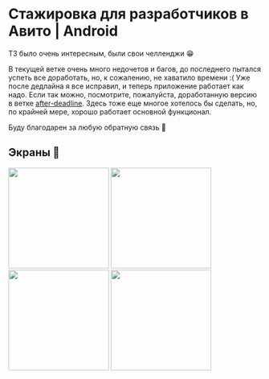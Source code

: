 # Стажировка для разработчиков в Авито | Android
ТЗ было очень интересным, были свои челленджи 😁 <br/>

В текущей ветке очень много недочетов и багов, до последнего пытался успеть все доработать, но, к сожалению, не хаватило времени :( Уже после дедлайна я все исправил, и теперь приложение работает как надо. Если так можно, посмотрите, пожалуйста, доработанную версию в ветке [after-deadline](https://github.com/Tvinkvinter/AvitoTest/tree/after-deadline). 
Здесь тоже еще многое хотелось бы сделать, но, по крайней мере, хорошо работает основной функционал.<br/>

Буду благодарен за любую обратную связь 🙏
  
## Экраны 📱
<img src="https://github.com/user-attachments/assets/991f6fb7-db99-4b26-8818-23abdefde509" width="200" />
<img src="https://github.com/user-attachments/assets/9698ad0a-be27-4a77-a6a7-db45f5024e04" width="200" />
<img src="https://github.com/user-attachments/assets/a8fcf7f5-2afb-457a-94ba-fc73868f2dd5" width="200" />
<img src="https://github.com/user-attachments/assets/79d22c9e-b572-4a3a-bf5c-a91fea0ed862" width="200" />

